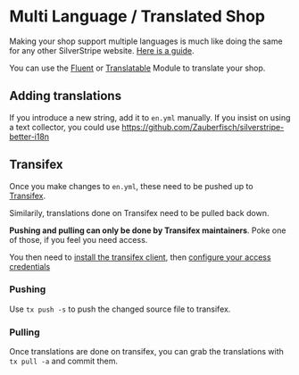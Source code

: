 # Multi Language / Translated Shop

Making your shop support multiple languages is much like doing the same for any other
SilverStripe website. [Here is a guide](http://www.balbuss.com/setting-up-a-multilingual-site/).

You can use the [Fluent](https://packagist.org/packages/tractorcow/silverstripe-fluent) or
[Translatable](https://packagist.org/packages/silverstripe/translatable) Module to translate your shop.


## Adding translations

If you introduce a new string, add it to `en.yml` manually.
If you insist on using a text collector, you could use
<https://github.com/Zauberfisch/silverstripe-better-i18n>


## Transifex

Once you make changes to `en.yml`, these need to be pushed up to
[Transifex](http://transifex.com/silvershop/silverstripe-shop/).

Similarily, translations done on Transifex need to be pulled back down.

**Pushing and pulling can only be done by Transifex maintainers**. Poke one of those, if you feel
you need access.


You then need to [install the transifex client](http://docs.transifex.com/client/setup/),
then [configure your access credentials](http://docs.transifex.com/client/config/)

### Pushing

Use `tx push -s` to push the changed source file to transifex.


### Pulling

Once translations are done on transifex, you can grab the translations with
`tx pull -a` and commit them.



